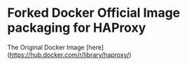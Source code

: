 # Forked Docker Official Image packaging for HAProxy

The Original Docker Image [here] (https://hub.docker.com/r/library/haproxy/)


